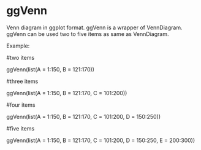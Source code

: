# ggVenn
Venn diagram in ggplot format.
ggVenn is a wrapper of VennDiagram.
ggVenn can be used two to five items as same as VennDiagram.

Example:

#two items

ggVenn(list(A = 1:150, B = 121:170))

#three items

ggVenn(list(A = 1:150, B = 121:170, C = 101:200))

#four items

ggVenn(list(A = 1:150, B = 121:170, C = 101:200, D = 150:250))

#five items

ggVenn(list(A = 1:150, B = 121:170, C = 101:200, D = 150:250, E = 200:300))
